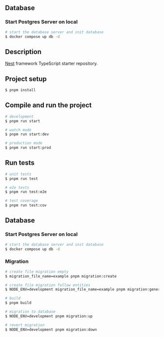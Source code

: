 ## Database

### Start Postgres Server on local

```bash
# start the database server and init database
$ docker compose up db -d
```

## Description

[Nest](https://github.com/nestjs/nest) framework TypeScript starter repository.

## Project setup

```bash
$ pnpm install
```

## Compile and run the project

```bash
# development
$ pnpm run start

# watch mode
$ pnpm run start:dev

# production mode
$ pnpm run start:prod
```

## Run tests

```bash
# unit tests
$ pnpm run test

# e2e tests
$ pnpm run test:e2e

# test coverage
$ pnpm run test:cov
```

## Database

### Start Postgres Server on local

```bash
# start the database server and init database
$ docker compose up db -d
```

### Migration

```bash
# create file migration empty
$ migration_file_name=example pnpm migration:create

# create file migration follow entities
$ NODE_ENV=development migration_file_name=example pnpm migration:generate

# build
$ pnpm build

# migration to database
$ NODE_ENV=development pnpm migration:up

# revert migration
$ NODE_ENV=development pnpm migration:down
```

